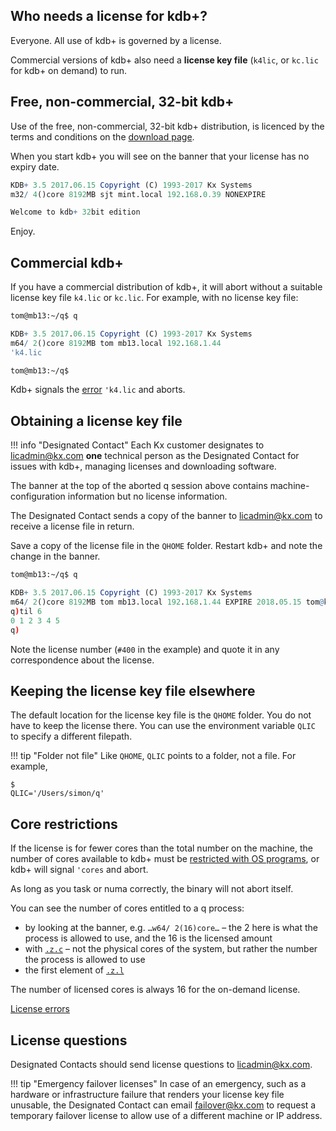 ## Who needs a license for kdb+?

Everyone. All use of kdb+ is governed by a license. 

Commercial versions of kdb+ also need a **license key file** (`k4lic`, or `kc.lic` for kdb+ on demand) to run.


## Free, non-commercial, 32-bit kdb+

Use of the free, non-commercial, 32-bit kdb+ distribution, is licenced by the terms and conditions on the [download page](https://kx.com/download/). 

When you start kdb+ you will see on the banner that your license has no expiry date.
```q
KDB+ 3.5 2017.06.15 Copyright (C) 1993-2017 Kx Systems
m32/ 4()core 8192MB sjt mint.local 192.168.0.39 NONEXPIRE

Welcome to kdb+ 32bit edition
```
Enjoy.


## Commercial kdb+

If you have a commercial distribution of kdb+, it will abort without a suitable license key file `k4.lic`  or `kc.lic`. For example, with no license key file:
```bash
tom@mb13:~/q$ q
```
```q
KDB+ 3.5 2017.06.15 Copyright (C) 1993-2017 Kx Systems
m64/ 2()core 8192MB tom mb13.local 192.168.1.44
'k4.lic
```
```bash
tom@mb13:~/q$ 
```
Kdb+ signals the [error](/ref/error-list/#license-errors) `'k4.lic` and aborts. 


## Obtaining a license key file

!!! info "Designated Contact"
    Each Kx customer designates to licadmin@kx.com **one** technical person as the Designated Contact for issues with kdb+, managing licenses and downloading software. 

The banner at the top of the aborted q session above contains machine-configuration information but no license information. 

The Designated Contact sends a copy of the banner to licadmin@kx.com to receive a license file in return. 

Save a copy of the license file in the `QHOME` folder. Restart kdb+ and note the change in the banner. 
```bash
tom@mb13:~/q$ q
```
```q
KDB+ 3.5 2017.06.15 Copyright (C) 1993-2017 Kx Systems
m64/ 2()core 8192MB tom mb13.local 192.168.1.44 EXPIRE 2018.05.15 tom@kx.com #400
q)til 6
0 1 2 3 4 5
q)
```
Note the license number (`#400` in the example) and quote it in any correspondence about the license. 


## Keeping the license key file elsewhere

The default location for the license key file is the `QHOME` folder. You do not have to keep the license there. You can use the environment variable `QLIC` to specify a different filepath.

!!! tip "Folder not file"
    Like `QHOME`, `QLIC` points to a folder, not a file. For example,<pre><code class="language-bash">$ QLIC='/Users/simon/q'</code></pre>


## Core restrictions

If the license is for fewer cores than the total number on the machine, the number of cores available to kdb+ must be [restricted with OS programs](/cookbook/cpu-affinity/), or kdb+ will signal `'cores` and abort.

As long as you task or numa correctly, the binary will not abort itself.

You can see the number of cores entitled to a q process:

-   by looking at the banner, e.g. `…w64/ 2(16)core…` – the 2 here is what the process is allowed to use, and the 16 is the licensed amount
-   with [`.z.c`](/ref/dotz/#zc-cores) – not the physical cores of the system, but rather the number the process is allowed to use
-   the first element of [`.z.l`](ref/dotz/#zl-license) 

The number of licensed cores is always 16 for the on-demand license. 

<i class="fa fa-hand-o-right"></i> [License errors](/ref/error-list/#license-errors)


## License questions

Designated Contacts should send license questions to licadmin@kx.com. 

!!! tip "Emergency failover licenses"
    In case of an emergency, such as a hardware or infrastructure failure that renders your license key file unusable, the Designated Contact can email failover@kx.com to request a temporary failover license to allow use of a different machine or IP address. 

